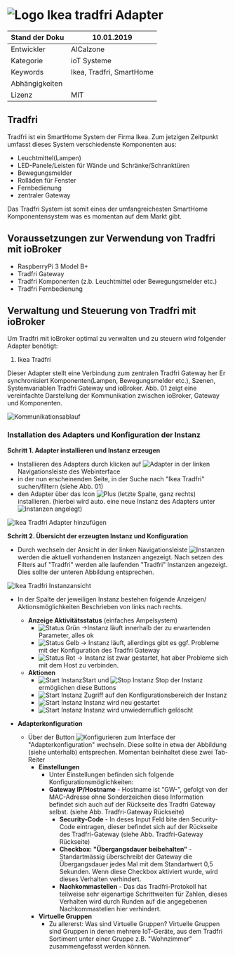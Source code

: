 ﻿![Logo](media/tradfri.png)
Ikea tradfri Adapter
=============

| Stand der Doku | 10.01.2019                      |
|----------------|---------------------------------|
| Entwickler     | AlCalzone            	   |
| Kategorie      | ioT Systeme                     |
| Keywords       | Ikea, Tradfri, SmartHome |
| Abhängigkeiten |                                 |
| Lizenz         | MIT                             |

Tradfri
---------

Tradfri ist ein SmartHome System der Firma Ikea. Zum jetzigen Zeitpunkt umfasst
dieses System verschiedenste Komponenten aus:

- Leuchtmittel(Lampen)
- LED-Panele/Leisten für Wände und Schränke/Schranktüren
- Bewegungsmelder
- Rolläden für Fenster
- Fernbedienung
- zentraler Gateway

Das Tradfri System ist somit eines der umfangreichesten SmartHome Komponentensystem
was es momentan auf dem Markt gibt.

Voraussetzungen zur Verwendung von Tradfri mit ioBroker
---------------------------------------------------------------

- RaspberryPi 3 Model B+
- Tradfri Gateway
- Tradfri Komponenten (z.b. Leuchtmittel oder Bewegungsmelder etc.)
- Tradfri Fernbedienung


Verwaltung und Steuerung von Tradfri mit ioBroker
---------------------------------------------------------------

Um Tradfri mit ioBroker optimal zu verwalten und zu steuern
wird folgender Adapter benötigt:

1.  Ikea Tradfri

Dieser Adapter stellt eine Verbindung zum zentralen Tradfri Gateway her
Er synchronisiert Komponenten(Lampen, Bewegungsmelder etc.), Szenen, Systemvariablen 
Tradfri Gateway und ioBroker. Abb. 01 zeigt eine vereinfachte Darstellung der Kommunikation
zwischen ioBroker, Gateway und Komponenten.

![Kommunikationsablauf](media/TradfriOverview_002.PNG)


### Installation des Adapters und Konfiguration der Instanz

<b>Schritt 1. Adapter installieren und Instanz erzeugen </b>

- Installieren des Adapters durch klicken auf ![Adapter](media/Adapter.PNG) in der linken Navigationsleiste des Webinterface
- in der nun erscheinenden Seite, in der Suche nach "Ikea Tradfri" suchen/filtern (siehe Abb. 01)
- den Adapter über das Icon ![Plus](media/plus.PNG) (letzte Spalte, ganz rechts) installieren. (hierbei wird auto. eine neue Instanz 
  des Adapters unter ![Instanzen](media/instanzen.PNG) angelegt)


![Ikea Tradfri Adapter hinzufügen](media/TradfriAdapterInstanz_002.PNG)

<b>Schritt 2. Übersicht der erzeugten Instanz und Konfiguration</b>

- Durch wechseln der Ansicht in der linken Navigationsleiste ![Instanzen](media/instanzen.PNG) werden die aktuell vorhandenen
  Instanzen angezeigt. Nach setzen des Filters auf "Tradfri" werden alle laufenden "Tradfri" Instanzen angezeigt. 
  Dies sollte der unteren Abbildung entsprechen.

![Ikea Tradfri Instanzansicht](media/TradfriAdapterInstanz_003optimiert.PNG)

- In der Spalte der jeweiligen Instanz bestehen folgende Anzeigen/ Aktionsmöglichkeiten Beschrieben von links nach rechts.
  - <b>Anzeige Aktivitätsstatus</b> (einfaches Ampelsystem)
    - ![Status Grün](media/status_green.PNG) ->Instanz läuft innerhalb der zu erwartenden Parameter, alles ok
    - ![Status Gelb](media/status_yellow.PNG) -> Instanz läuft, allerdings gibt es ggf. Probleme mit der Konfiguration des Tradfri Gateway
    - ![Status Rot](media/status_red.PNG) -> Instanz ist zwar gestartet, hat aber Probleme sich mit dem Host zu verbinden. 
  - <b>Aktionen</b>
    - ![Start Instanz](media/starting.PNG)Start und ![Stop Instanz](media/stop.PNG) Stop der Instanz ermöglichen diese Buttons
    - ![Start Instanz](media/konfiguration.PNG) Zugriff auf den Konfigurationsbereich der Instanz
    - ![Start Instanz](media/reload.PNG) Instanz wird neu gestartet 
    - ![Start Instanz](media/delete.PNG) Instanz wird unwiederruflich gelöscht

- <b>Adapterkonfiguration</b>
     - Über der Button ![Konfigurieren](media/konfiguration.PNG) zum Interface der "Adapterkonfiguration" wechseln. 
       Diese sollte in etwa der Abbildung (siehe unterhalb) entsprechen. Momentan beinhaltet diese zwei Tab-Reiter
       - <b>Einstellungen</b>
            - Unter Einstellungen befinden sich folgende Konfigurationsmöglichkeiten:
	      - <b>Gateway IP/Hostname</b> - Hostname ist "GW-", gefolgt von der MAC-Adresse ohne Sonderzeichen
                diese Information befindet sich auch auf der Rückseite des Tradfri Gateway selbst.
                (siehe Abb. Tradfri-Gateway Rückseite)
              - <b>Security-Code</b> - In deses Input Feld bite den Security-Code eintragen, 
                dieser befindet sich auf der Rückseite des Tradfri-Gateway (siehe Abb. Tradfri-Gateway Rückseite)
              - <b>Checkbox: "Übergangsdauer beibehalten"</b> - Standartmässig überschreibt der Gateway die Übergangsdauer jedes Mal 
                mit dem Standartwert 0,5 Sekunden. Wenn diese Checkbox aktiviert wurde, wird dieses Verhalten verhindert. 
              - <b>Nachkommastellen</b> - Das das Tradfri-Protokoll hat teilweise sehr eigenartige Schrittweiten für Zahlen, 
                   dieses Verhalten wird durch Runden auf die angegebenen Nachkommastellen hier verhindert.
       - <b>Virtuelle Gruppen</b>
	      - Zu allererst: Was sind Virtuelle Gruppen? Virtuelle Gruppen sind Gruppen in denen mehrere IoT-Geräte,
                aus dem Tradfri Sortiment unter einer Gruppe z.B. "Wohnzimmer" zusammengefasst werden können.






